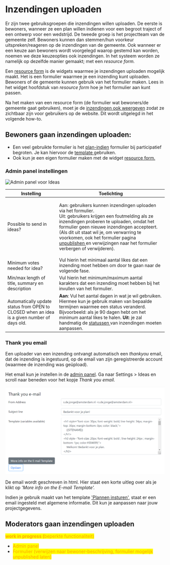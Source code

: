 # Inzendingen uploaden

Er zijn twee gebruiksgroepen die inzendingen willen uploaden. De eerste is bewoners, wanneer ze een plan willen indienen voor een begroot traject of een ontwerp voor een wedstrijd. De tweede groep is het projectteam van de gemeente zelf. Bewoners kunnen dan stemmen/hun voorkeur uitspreken/reageren op de inzendingen van de gemeente. Ook wanneer er een keuze aan bewoners wordt voorgelegd waarop gestemd kan worden, noemen we deze keuzeopties ook inzendingen. In het systeem worden ze namelijk op dezelfde manier gemaakt; met een _resource form._

Een [resource form](../modules/resource-form.md) is de widgets waarmee je inzendingen uploaden mogelijk maakt. Het is een formulier waarmee je een inzending kunt uploaden. Bewoners of de gemeente kunnen gebruik van het formulier maken. Lees in het widget hoofdstuk van _resource form_ hoe je het formulier aan kunt passen.

Na het maken van een resource form (de formulier wat bewoners/de gemeente gaat gebruiken), moet je de [inzendingen ook weergeven](show-ideas.md) zodat ze zichtbaar zijn voor gebruikers op de website. Dit wordt uitgelegd in het volgende how-to.

## Bewoners gaan inzendingen uploaden:

* Een veel gebruikte formulier is het [plan-indien](../../project-management/processes/participatory-budgeting.md#indienfase) formulier bij participatief begroten. Je kan hiervoor de [template ](new-site.md#template-website)gebruiken.&#x20;
* Ook kun je een eigen formulier maken met de widget [resource form.](../modules/resource-form.md)

### Admin panel instellingen

![Admin panel voor Ideas](https://lh4.googleusercontent.com/HcBH2BJoB2CsFtxOn4AsILWkwKJQEHNuzuzZRgJ50odZ92438sBPwNzsH1HPxb7gU\_PMKdmlcJxLIDmGRF2m7eLpZ\_AXFd9w8ZiOPaAYSS5b4ih7-x-mls1W5uTyaWP-upnX04ok)

| Instelling                                                                                   | Toelichting                                                                                                                                                                                                                                                                                                                                                                                                                |
| -------------------------------------------------------------------------------------------- | -------------------------------------------------------------------------------------------------------------------------------------------------------------------------------------------------------------------------------------------------------------------------------------------------------------------------------------------------------------------------------------------------------------------------- |
| Possible to send in ideas?                                                                   | <p>Aan: gebruikers kunnen inzendingen uploaden via het formulier. <br>Uit: gebruikers krijgen een foutmelding als ze inzendingen proberen te uploaden, omdat het formulier geen nieuwe inzendingen accepteert. (Als dit uit staat wil je, om verwarring te voorkomen, ook het formulier pagina <a href="new-page.md#nog-niet-publiceren">unpublishen </a>en verwijzingen naar het formulier verbergen of verwijderen).</p> |
| Minimum votes needed for idea?                                                               | Vul hierin het minimaal aantal likes dat een inzending moet hebben om door te gaan naar de volgende fase.                                                                                                                                                                                                                                                                                                                  |
| Min/max length of title, summary en description                                              | Vul hierin het minimum/maximum aantal karakters dat een inzending moet hebben bij het invullen van het formulier.                                                                                                                                                                                                                                                                                                          |
| Automatically update status from OPEN to CLOSED when an idea is a given number of days old.  | **Aan**: Vul het aantal dagen in wat je wil gebruiken. Hiermee kun je gebruik maken van bepaalde termijnen waarmee een status veranderd. Bijvoorbeeld: als je 90 dagen hebt om het minimum aantal likes te halen. **Uit**: je zal handmatig de [statussen ](../miscellaneous/idea-statuses.md)van inzendingen moeten aanpassen.                                                                                            |



### Thank you email

Een uploader van een inzending ontvangt automatisch een _thankyou_ email, dat de inzending is ingestuurd, op de email van zijn geregistreerde account (waarmee de inzending was geüpload).&#x20;

Het email kun je instellen in de [admin panel](../miscellaneous/adminpanel.md). Ga naar Settings > Ideas en scroll naar beneden voor het kopje _Thank you email._

![Thank you email weergave in het admin panel](<../../.gitbook/assets/image (3) (1).png>)

De email wordt geschreven in html. Hier staat een korte uitleg over als je klikt op _'More info on the E-mail Template'._

Indien je gebruik maakt van het template ['Plannen insturen'](new-site.md#template-website), staat er een email ingesteld met algemene informatie. Dit kun je aanpassen naar jouw projectgegevens.&#x20;

## Moderators gaan inzendingen uploaden

&#x20;<mark style="color:orange;"></mark> <mark style="color:orange;"></mark><mark style="color:orange;">**work in progress (**</mark><mark style="color:orange;">beperkte functionaliteit)</mark>

* <mark style="color:orange;">Admin panel</mark>
* <mark style="color:orange;">Formulier (verwijzen naar bewoner-beschrijving, formulier mogelijk unpublished laten)</mark>
